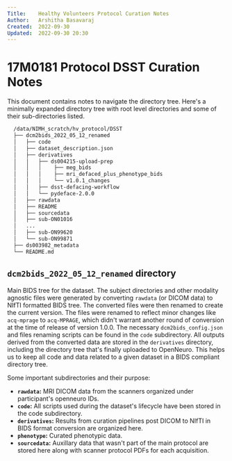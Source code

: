 ```yaml
---
Title:    Healthy Volunteers Protocol Curation Notes  
Author:   Arshitha Basavaraj  
Created:  2022-09-30  
Updated:  2022-09-30 20:30
---
```


# 17M0181 Protocol DSST Curation Notes

This document contains notes to navigate the directory tree. Here's a minimally expanded directory tree with root level
directories and some of their sub-directories listed.

```bash
  /data/NIMH_scratch/hv_protocol/DSST
  ├── dcm2bids_2022_05_12_renamed
  │   ├── code
  │   ├── dataset_description.json
  │   ├── derivatives
  │   │   ├── ds004215-upload-prep
  │   │   │    ├── meg_bids
  │   │   │    ├── mri_defaced_plus_phenotype_bids
  │   │   │    └── v1.0.1_changes
  │   │   ├── dsst-defacing-workflow
  │   │   └── pydeface-2.0.0
  │   ├── rawdata
  │   ├── README
  │   ├── sourcedata
  │   ├── sub-ON01016
  │   ...
  │   ├── sub-ON99620
  │   └── sub-ON99871
  ├── ds003982_metadata
  └── README.md
```

## `dcm2bids_2022_05_12_renamed` directory

Main BIDS tree for the dataset. The subject directories and other modality agnostic files were generated by
converting `rawdata` (or DICOM data) to NIfTI formatted BIDS tree. The converted files were then renamed to create the
current version. The files were renamed to reflect minor changes like `acq-mprage` to `acq-MPRAGE`, which didn't warrant
another round of conversion at the time of release of version 1.0.0. The necessary `dcm2bids_config.json` and files
renaming scripts can be found in the `code` subdirectory. All outputs derived from the converted data are stored in
the `derivatives` directory, including the directory tree that's finally uploaded to OpenNeuro. This helps us to keep
all code and data related to a given dataset in a BIDS compliant directory tree.

Some important subdirectories and their purpose:

- **`rawdata`:** MRI DICOM data from the scanners organized under participant's openneuro IDs.
- **`code`:** All scripts used during the dataset's lifecycle have been stored in the code subdirectory.
- **`derivatives`:** Results from curation pipelines post DICOM to NIfTI in BIDS format conversion are organized here.
- **`phenotype`:** Curated phenotypic data.
- **`sourcedata`:** Auxillary data that wasn't part of the main protocol are stored here along with scanner protocol
  PDFs for each acquisition.


